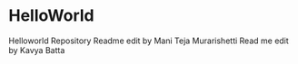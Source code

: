 # HelloWorld
Helloworld Repository
Readme edit by Mani Teja Murarishetti
Read me edit by Kavya Batta
